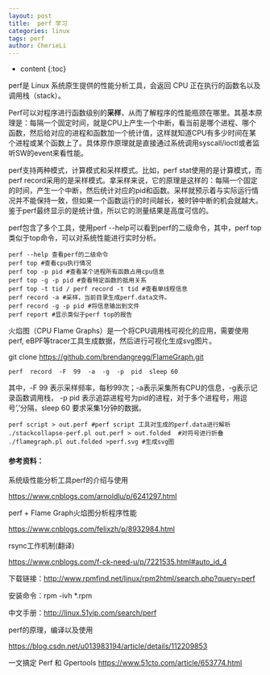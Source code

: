 ```yaml
---
layout: post
title:  perf 学习
categories: linux
tags: perf
author: CherieLi
---
```


* content
{:toc}  

perf是 Linux 系统原生提供的性能分析工具，会返回 CPU 正在执行的函数名以及调用栈（stack）。  

Perf可以对程序进行函数级别的**采样**，从而了解程序的性能瓶颈在哪里。其基本原理是：每隔一个固定时间，就是CPU上产生一个中断，看当前是哪个进程、哪个函数，然后给对应的进程和函数加一个统计值，这样就知道CPU有多少时间在某个进程或某个函数上了。具体原作原理就是直接通过系统调用syscall/ioctl或者监听SW的event来看性能。


perf支持两种模式，计算模式和采样模式。比如，perf stat使用的是计算模式，而perf record采用的是采样模式。拿采样来说，它的原理是这样的：每隔一个固定的时间，产生一个中断，然后统计对应的pid和函数。采样就预示着与实际运行情况并不能保持一致，但如果一个函数运行的时间越长，被时钟中断的机会就越大。鉴于perf最终显示的是统计值，所以它的测量结果是高度可信的。  

perf包含了多个工具，使用perf  --help可以看到perf的二级命令，其中，perf top类似于top命令，可以对系统性能进行实时分析。

```
perf --help 查看perf的二级命令
perf top #查看cpu执行情况
perf top -p pid #查看某个进程所有函数占用cpu信息
perf top -g -p pid #查看特定函数的抵用关系
perf top -t tid / perf record -t tid #查看单线程信息
perf record -a #采样，当前目录生成perf.data文件。
perf record -g -p pid #将信息输出到文件
perf report #显示类似于perf top的报告

```



火焰图（CPU Flame Graphs）是一个将CPU调用栈可视化的应用，需要使用perf, eBPF等tracer工具生成数据，然后进行可视化生成svg图片。

git clone https://github.com/brendangregg/FlameGraph.git

```
perf  record  -F  99  -a  -g  -p  pid  sleep 60
```

其中，-F 99 表示采样频率，每秒99次；-a表示采集所有CPU的信息，-g表示记录函数调用栈， -p pid 表示追踪进程号为pid的进程，对于多个进程号，用逗号’,’分隔，sleep 60 要求采集1分钟的数据。

```
perf script > out.perf #perf script 工具对生成的perf.data进行解析
./stackcollapse-perf.pl out.perf > out.folded  #对符号进行折叠
./flamegraph.pl out.folded >perf.svg #生成svg图
```



#### 参考资料：

系统级性能分析工具perf的介绍与使用

<https://www.cnblogs.com/arnoldlu/p/6241297.html>

perf + Flame Graph火焰图分析程序性能

<https://www.cnblogs.com/felixzh/p/8932984.html>

rsync工作机制(翻译)

<https://www.cnblogs.com/f-ck-need-u/p/7221535.html#auto_id_4>

下载链接：http://www.rpmfind.net/linux/rpm2html/search.php?query=perf

安装命令：rpm -ivh *.rpm

中文手册：http://linux.51yip.com/search/perf

perf的原理，编译以及使用

https://blog.csdn.net/u013983194/article/details/112209853

一文搞定 Perf 和 Gpertools
https://www.51cto.com/article/653774.html
